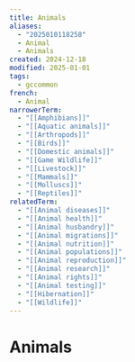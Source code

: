 ```yaml
---
title: Animals
aliases:
  - "2025010118258"
  - Animal
  - Animals
created: 2024-12-18
modified: 2025-01-01
tags:
  - gccommon
french:
  - Animal
narrowerTerm:
  - "[[Amphibians]]"
  - "[[Aquatic animals]]"
  - "[[Arthropods]]"
  - "[[Birds]]"
  - "[[Domestic animals]]"
  - "[[Game Wildlife]]"
  - "[[Livestock]]"
  - "[[Mammals]]"
  - "[[Molluscs]]"
  - "[[Reptiles]]"
relatedTerm:
  - "[[Animal diseases]]"
  - "[[Animal health]]"
  - "[[Animal husbandry]]"
  - "[[Animal migrations]]"
  - "[[Animal nutrition]]"
  - "[[Animal populations]]"
  - "[[Animal reproduction]]"
  - "[[Animal research]]"
  - "[[Animal rights]]"
  - "[[Animal testing]]"
  - "[[Hibernation]]"
  - "[[Wildlife]]"
---
```

# Animals
